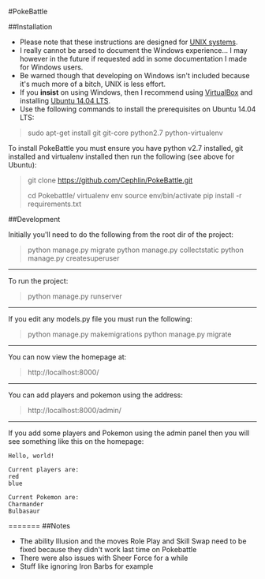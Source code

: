 #PokeBattle

##Installation

* Please note that these instructions are designed for [UNIX systems](https://www.youtube.com/watch?v=dFUlAQZB9Ng).
* I really cannot be arsed to document the Windows experience... I may however in the future if requested add in some documentation I made for Windows users.
* Be warned though that developing on Windows isn't included because it's much more of a bitch, UNIX is less effort.
* If you __insist__ on using Windows, then I recommend using [VirtualBox](https://www.virtualbox.org/) and installing [Ubuntu 14.04 LTS](http://www.ubuntu.com/download/desktop).
* Use the following commands to install the prerequisites on Ubuntu 14.04 LTS:

> sudo apt-get install git git-core python2.7 python-virtualenv

To install PokeBattle you must ensure you have python v2.7 installed, git installed and virtualenv installed then run the following (see above for Ubuntu):

> git clone https://github.com/Cephlin/PokeBattle.git
>
> cd Pokebattle/
> virtualenv env
> source env/bin/activate
> pip install -r requirements.txt

##Development

Initially you'll need to do the following from the root dir of the project:

> python manage.py migrate
> python manage.py collectstatic
> python manage.py createsuperuser

-----
To run the project:

> python manage.py runserver

-----
If you edit any models.py file you must run the following:

> python manage.py makemigrations
> python manage.py migrate

-----
You can now view the homepage at:

> http://localhost:8000/

-----
You can add players and pokemon using the address:

> http://localhost:8000/admin/

-----
If you add some players and Pokemon using the admin panel then you will see something like this on the homepage:

    Hello, world!

    Current players are:
    red
    blue

    Current Pokemon are:
    Charmander
    Bulbasaur


=======
##Notes

* The ability Illusion and the moves Role Play and Skill Swap need to be fixed because they didn't work last time on Pokebattle
* There were also issues with Sheer Force for a while
* Stuff like ignoring Iron Barbs for example